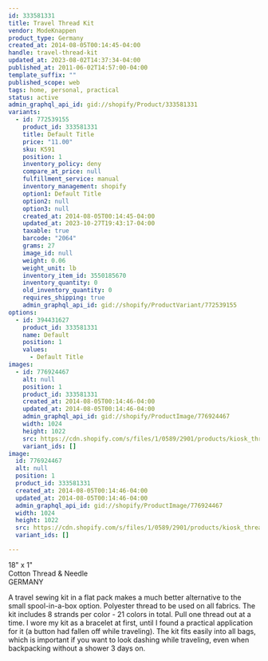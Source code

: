 ```yaml
---
id: 333581331
title: Travel Thread Kit
vendor: ModeKnappen
product_type: Germany
created_at: 2014-08-05T00:14:45-04:00
handle: travel-thread-kit
updated_at: 2023-08-02T14:37:34-04:00
published_at: 2011-06-02T14:57:00-04:00
template_suffix: ""
published_scope: web
tags: home, personal, practical
status: active
admin_graphql_api_id: gid://shopify/Product/333581331
variants:
  - id: 772539155
    product_id: 333581331
    title: Default Title
    price: "11.00"
    sku: K591
    position: 1
    inventory_policy: deny
    compare_at_price: null
    fulfillment_service: manual
    inventory_management: shopify
    option1: Default Title
    option2: null
    option3: null
    created_at: 2014-08-05T00:14:45-04:00
    updated_at: 2023-10-27T19:43:17-04:00
    taxable: true
    barcode: "2064"
    grams: 27
    image_id: null
    weight: 0.06
    weight_unit: lb
    inventory_item_id: 3550185670
    inventory_quantity: 0
    old_inventory_quantity: 0
    requires_shipping: true
    admin_graphql_api_id: gid://shopify/ProductVariant/772539155
options:
  - id: 394431627
    product_id: 333581331
    name: Default
    position: 1
    values:
      - Default Title
images:
  - id: 776924467
    alt: null
    position: 1
    product_id: 333581331
    created_at: 2014-08-05T00:14:46-04:00
    updated_at: 2014-08-05T00:14:46-04:00
    admin_graphql_api_id: gid://shopify/ProductImage/776924467
    width: 1024
    height: 1022
    src: https://cdn.shopify.com/s/files/1/0589/2901/products/kiosk_threads.tif_1.jpeg?v=1407212086
    variant_ids: []
image:
  id: 776924467
  alt: null
  position: 1
  product_id: 333581331
  created_at: 2014-08-05T00:14:46-04:00
  updated_at: 2014-08-05T00:14:46-04:00
  admin_graphql_api_id: gid://shopify/ProductImage/776924467
  width: 1024
  height: 1022
  src: https://cdn.shopify.com/s/files/1/0589/2901/products/kiosk_threads.tif_1.jpeg?v=1407212086
  variant_ids: []

---
```


18" x 1"  
Cotton Thread & Needle  
GERMANY

<!-- td {border: 1px solid #ccc;}br {mso-data-placement:same-cell;} -->

A travel sewing kit in a flat pack makes a much better alternative to the small spool-in-a-box option. Polyester thread to be used on all fabrics. The kit includes 8 strands per color - 21 colors in total. Pull one thread out at a time. I wore my kit as a bracelet at first, until I found a practical application for it (a button had fallen off while traveling). The kit fits easily into all bags, which is important if you want to look dashing while traveling, even when backpacking without a shower 3 days on.